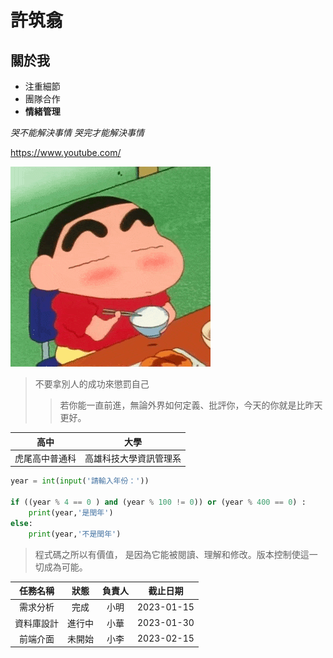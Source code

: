 # 許筑翕
## 關於我
* 注重細節
* 團隊合作
* **情緒管理**

*哭不能解決事情 哭完才能解決事情*

https://www.youtube.com/

![2.gif](https://github.com/c112118101/system-analysis/blob/89cbeb0bf8b615e9f6871f0cb88b3ea88895d3a2/2.gif)

> 不要拿別人的成功來懲罰自己
>> 若你能一直前進，無論外界如何定義、批評你，今天的你就是比昨天更好。

|高中|大學|
|---|---|
|虎尾高中普通科|高雄科技大學資訊管理系|

```python
year = int(input('請輸入年份：'))

if ((year % 4 == 0 ) and (year % 100 != 0)) or (year % 400 == 0) :
    print(year,'是閏年')
else:
    print(year,'不是閏年')
```
> 程式碼之所以有價值， 是因為它能被閱讀、理解和修改。版本控制使這一切成為可能。

| 任務名稱 | 狀態 | 負責人 | 截止日期 |
|:---:|:---:|:---:|:---:| 
| 需求分析 | 完成 | 小明 | 2023-01-15 | 
| 資料庫設計 | 進行中 | 小華 | 2023-01-30 |
| 前端介面 | 未開始 | 小李 | 2023-02-15 |
